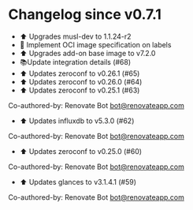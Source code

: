 # Changelog since v0.7.1
- ⬆ Upgrades musl-dev to 1.1.24-r2 
- 🔨 Implement OCI image specification on labels 
- ⬆ Upgrades add-on base image to v7.2.0 
- 📚Update integration details (#68) 
- ⬆ Updates zeroconf to v0.26.1 (#65) 
- ⬆ Updates zeroconf to v0.26.0 (#64) 
- ⬆ Updates zeroconf to v0.25.1 (#63)

Co-authored-by: Renovate Bot <bot@renovateapp.com> 
- ⬆ Updates influxdb to v5.3.0 (#62)

Co-authored-by: Renovate Bot <bot@renovateapp.com> 
- ⬆ Updates zeroconf to v0.25.0 (#60)

Co-authored-by: Renovate Bot <bot@renovateapp.com> 
- ⬆ Updates glances to v3.1.4.1 (#59)

Co-authored-by: Renovate Bot <bot@renovateapp.com> 
